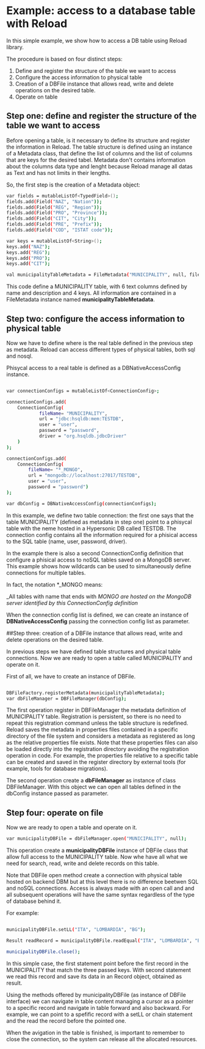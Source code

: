 # Example: access to a database table with Reload

In this simple example, we show how to access a DB table using Reload library.

The procedure is based on four distinct steps:

1. Define and register the structure of the table we want to access
2. Configure the access information to physical table 
3. Creation of a DBFile instance that allows read, write and delete operations 
   on the desired table.
4. Operate on table   


## Step one: define and register the structure of the table we want to access

Before opening a table, is it necessary to define its structure and register the information in Reload. The table structure
is defined using an instance of a Metadata class, that define the list of columns and the list of columns that are keys for the
desired tabel. Metadata don't contains information about the columns data type and lenght because
Reload manage all datas as Text and has not limits in their lengths.

So, the first step is the creation of a Metadata object:

```sh
var fields = mutableListOf<TypedField>();
fields.add(Field("NAZ", "Nation"));
fields.add(Field("REG", "Region"));
fields.add(Field("PRO", "Province"));
fields.add(Field("CIT", "City"));
fields.add(Field("PRE", "Prefix"));
fields.add(Field("COD", "ISTAT code"));

var keys = mutableListOf<String>();
keys.add("NAZ");
keys.add("REG");
keys.add("PRO");
keys.add("CIT");

val municipalityTableMetadata = FileMetadata("MUNICIPALITY", null, fileds, keys)
```

This code define a MUNICIPALITY table, with 6 text columns defined by name and 
description and 4 keys. All information are contained in a FileMetadata instance
named **municipalityTableMetadata**.

## Step two: configure the access information to physical table

Now we have to define where is the real table defined in the previous step as metadata.
Reload can access different types of physical tables, both sql and nosql.

Phisycal access to a real table is defined as a DBNativeAccessConfig instance.

```sh

var connectionConfigs = mutableListOf<ConnectionConfig>;

connectionConfigs.add(
    ConnectionConfig(
            fileName= "MUNICIPALITY",
            url = "jdbc:hsqldb:mem:TESTDB",
            user = "user",
            password = "password",
            driver = "org.hsqldb.jdbcDriver"
    )
);

connectionConfigs.add(
    ConnectionConfig(
        fileName= "*_MONGO",
        url = "mongodb://localhost:27017/TESTDB",
        user = "user",
        password = "password")
);  

var dbConfig = DBNativeAccessConfig(connectionConfigs);
```
In this example, we define two table connection: the first one says that the table
MUNICIPALITY (defined as metadata in step one) point to a phisycal table with the
neme hosted in a Hypersonic DB called TESTDB. The connection config contains all 
the information required for a phisical access to the SQL table (name, user, password,
driver).

In the example there is also a second ConnectionConfig definition that configure a 
phisical access to noSQL tables saved on a MongoDB server. This example shows how 
wildcards can be used to simultaneously define connections for multiple tables.

In fact, the notation *_MONGO means:

_All tables with name that ends with _MONGO are hosted on the MongoDB server 
identified by this ConnectionConfig definition_

When the connection config list is defined, we can create an instance of 
**DBNativeAccessConfig** passing the connection config list as parameter.

##Step three: creation of a DBFile instance that allows read, write and delete operations on the desired table.

In previous steps we have defined table structures and physical table connections. Now
we are ready to open a table called MUNICIPALITY and operate on it.

First of all, we have to create an instance of DBFile.

```sh

DBFileFactory.registerMetadata(municipalityTableMetadata);
var dbFileManager = DBFileManager(dbConfig);

```
The first operation register in DBFileManager the metadata definition of MUNICIPALITY
table. Registration is persistent, so there is no need to repeat this registration
command unless the table structure is redefined.
Reload saves the metadata in properties files contained in a specific directory of 
the file system and considers a metadata as registered as long as the relative properties 
file exists. 
Note that these properties files can also be loaded directly into the registration 
directory avoiding the registration operation in code. For example, the properties file
relative to a specific table can be created and saved in the register directory by external
tools (for example, tools for database migrations).

The second operation create a **dbFileManager** as instance of class DBFileManager. With this
object we can open all tables defined in the dbConfig instance passed as parameter.

## Step four: operate on file

Now we are ready to open a table and operate on it.

```sh
var municipalityDBFile = dbFileManager.open("MUNICIPALITY", null);
```

This operation create a **municipalityDBFile** instance of DBFile class that 
allow full access to the MUNICIPALITY table. Now whe have all what we need for search,
read, write and delete records on this table.

Note that DBFile open method create a connection with physical table hosted on backend 
DBM but at this level there is no difference beetwen SQL and noSQL connections. Access
is always made with an open call and and all subsequent operations will have the same 
syntax regardless of the type of database behind it. 

For example:

```sh

municipalityDBFile.setLL("ITA", "LOMBARDIA", "BG");

Result readRecord = municipalityDBFile.readEqual("ITA", "LOMBARDIA", "BG");

municipalityDBFile.close();

```

In this simple case, the first statement point before the first record in the MUNICIPALITY that match the
three passed keys. With second statement we read this record and save its data in an Record object, obtained
as result.

Using the methods offered by municipalityDBFile (as instance of DBFile interface) we can navigate in table 
content managing a cursor as a pointer to a specific record and navigate in table forward and
also backward. For example, we can point to a spefific record with a setLL or chain statement
and the read the record before the pointed one.

When the avigation in the table is finished, is important to remember to close the connection, so
the system can release all the allocated resources.

